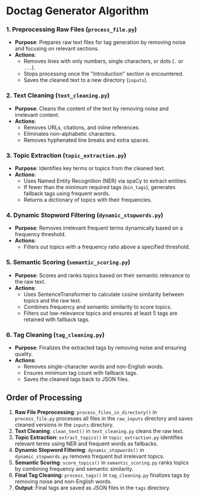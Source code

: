 # Doctag Generator Algorithm

### 1. Preprocessing Raw Files (`process_file.py`)

- **Purpose**: Prepares raw text files for tag generation by removing noise and focusing on relevant sections.
- **Actions**:
  - Removes lines with only numbers, single characters, or dots (`.` or `...`).
  - Stops processing once the "Introduction" section is encountered.
  - Saves the cleaned text to a new directory (`inputs`).

### 2. Text Cleaning (`text_cleaning.py`)

- **Purpose**: Cleans the content of the text by removing noise and irrelevant content.
- **Actions**:
  - Removes URLs, citations, and inline references.
  - Eliminates non-alphabetic characters.
  - Removes hyphenated line breaks and extra spaces.

### 3. Topic Extraction (`topic_extraction.py`)

- **Purpose**: Identifies key terms or topics from the cleaned text.
- **Actions**:
  - Uses Named Entity Recognition (NER) via spaCy to extract entities.
  - If fewer than the minimum required tags (`min_tags`), generates fallback tags using frequent words.
  - Returns a dictionary of topics with their frequencies.

### 4. Dynamic Stopword Filtering (`dynamic_stopwords.py`)

- **Purpose**: Removes irrelevant frequent terms dynamically based on a frequency threshold.
- **Actions**:
  - Filters out topics with a frequency ratio above a specified threshold.

### 5. Semantic Scoring (`semantic_scoring.py`)

- **Purpose**: Scores and ranks topics based on their semantic relevance to the raw text.
- **Actions**:
  - Uses SentenceTransformer to calculate cosine similarity between topics and the raw text.
  - Combines frequency and semantic similarity to score topics.
  - Filters out low-relevance topics and ensures at least 5 tags are retained with fallback tags.

### 6. Tag Cleaning (`tag_cleaning.py`)

- **Purpose**: Finalizes the extracted tags by removing noise and ensuring quality.
- **Actions**:
  - Removes single-character words and non-English words.
  - Ensures minimum tag count with fallback tags.
  - Saves the cleaned tags back to JSON files.

## Order of Processing

1. **Raw File Preprocessing**: `process_files_in_directory()` in `process_file.py` processes all files in the `raw_inputs` directory and saves cleaned versions in the `inputs` directory.
2. **Text Cleaning**: `clean_text()` in `text_cleaning.py` cleans the raw text.
3. **Topic Extraction**: `extract_topics()` in `topic_extraction.py` identifies relevant terms using NER and frequent words as fallbacks.
4. **Dynamic Stopword Filtering**: `dynamic_stopwords()` in `dynamic_stopwords.py` removes frequent but irrelevant topics.
5. **Semantic Scoring**: `score_topics()` in `semantic_scoring.py` ranks topics by combining frequency and semantic similarity.
6. **Final Tag Cleaning**: `process_tags()` in `tag_cleaning.py` finalizes tags by removing noise and non-English words.
7. **Output**: Final tags are saved as JSON files in the `tags` directory.
